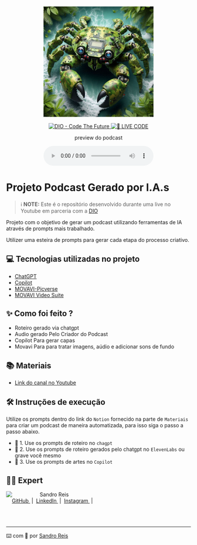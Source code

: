 <p align="center">
<img 
    src="./assets/cover.png"
    width="300"
/>
</p>

<p align="center">
<a href="https://dio.me/">
    <img 
        src="https://img.shields.io/badge/DIO-Code_The_Future-28DA77?logo=youtube" 
        alt="DIO - Code The Future">
</a>
<a href="https://dio.me/">
<img 
    src="https://img.shields.io/badge/🔴_LIVE_CODE-FF5E72" 
    alt="🔴 LIVE CODE">
</a>
</p>

<p align="center">
    preview do podcast
</p>

<div align="center">
    <audio src="output/podcast_editado.MP3" controls title="Podcast editado"></audio>
</div>

# Projeto Podcast Gerado por I.A.s


 > ℹ️ **NOTE:** Este é o repositório desenvolvido durante uma live no Youtube em parceria com a [DIO](https://dio.me)

Projeto com o objetivo de gerar um podcast utilizando ferramentas de IA através de prompts mais trabalhado.

Utilizer uma esteira de prompts para gerar cada etapa do processo criativo.

## 💻 Tecnologias utilizadas no projeto

- [ChatGPT](https://chat.openai.com/) 
- [Copilot](https://copilot.microsoft.com/)
- [MOVAVI-Picverse](https://www.movavi.com/)
- [MOVAVI Video Suite](https://www.movavi.com/)

## ✨ Como foi feito ?

- Roteiro gerado via chatgpt
- Audio gerado Pelo Criador do Podcast
- Copilot Para gerar capas
- Movavi Para para tratar imagens, aúdio e adicionar sons de fundo

## 📚 Materiais

- [Link do canal no Youtube](https://www.youtube.com/@veteranoedev)

## 🛠️ Instruções de execução

Utilize os prompts dentro do link do `Notion` fornecido na parte de `Materiais` para criar um podcast de maneira automatizada, para isso siga o passo a passo abaixo.

- 🤖 1. Use os prompts de roteiro no `chagpt`
- 🤖 2. Use os prompts de roteiro gerados pelo chatgpt no  `ElevenLabs` ou grave você mesmo
- 🤖 3. Use os prompts de artes no `Copilot`

## 👨‍💻 Expert

<p>
    <img 
      align=left 
      margin=10 
      width=80 
      src="https://avatars.githubusercontent.com/u/68569797?v=4"
    />
    <p>&nbsp&nbsp&nbspSandro Reis<br>
    &nbsp&nbsp&nbsp
    <a 
        href="https://github.com/consultorsandro">
        GitHub
    </a>
    &nbsp;|&nbsp;
    <a 
        href="https://www.linkedin.com/in/sandro-reis-veterano/">
        LinkedIn
    </a>
    &nbsp;|&nbsp;
    <a 
        href="https://www.instagram.com/irmao.sandroreis/">
        Instagram
    </a>
    &nbsp;|&nbsp;</p>
</p>
<br/><br/>
<p>

---

⌨️ com 💜 por [Sandro Reis](https://github.com/consultorsandro)

